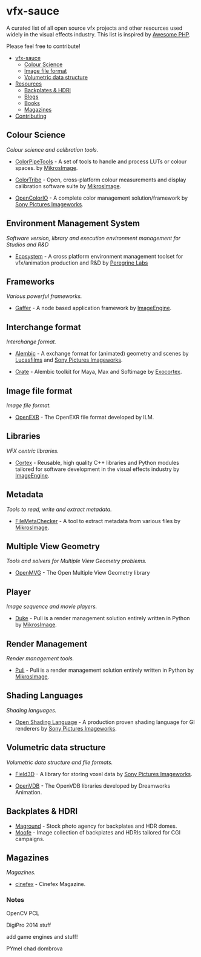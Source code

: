vfx-sauce
=========

A curated list of all open source vfx projects and other resources used widely in the visual effects industry. This list is inspired by [Awesome PHP](https://github.com/ziadoz/awesome-php).

Please feel free to contribute!

+ [vfx-sauce](#vfx-sauce)
  + [Colour Science](#colour-science)
  + [Image file format](#image-file-format)
  + [Volumetric data structure](#volumetric-data-structure)
+ [Resources](#resources)
  + [Backplates & HDRI](#backplates)
  + [Blogs](#blogs)
  + [Books](#books)
  + [Magazines](#magazines)
+ [Contributing](#contributing)


## Colour Science
*Colour science and calibration tools.*

* [ColorPipeTools](http://opensource.mikrosimage.eu/colorPipe.html) - A set of tools to handle and process LUTs or colour spaces. by [MikrosImage](http://www.mikrosimage.eu/).

* [ColorTribe](http://opensource.mikrosimage.eu/colortribe.html) - Open, cross-platform colour measurements and display calibration software suite by [MikrosImage](http://www.mikrosimage.eu/).

* [OpenColorIO](http://opencolorio.org/) - A complete color management solution/framework by [Sony Pictures Imageworks](http://www.imageworks.com/).

## Environment Management System
*Software version, library and execution environment management for Studios and R&D*

* [Ecosystem](http://peregrinelabs.com/open-source/) - A cross platform environment management toolset for vfx/animation production and R&D by [Peregrine Labs](http://peregrinelabs.com/)


## Frameworks
*Various powerful frameworks.*

* [Gaffer](http://imageengine.github.io/gaffer/) - A node based application framework by [ImageEngine](http://image-engine.com/).

## Interchange format
*Interchange format.*

* [Alembic](http://www.alembic.io/) - A exchange format for (animated) geometry and scenes by [Lucasfilms](http://lucasfilm.com/) and [Sony Pictures Imageworks](http://www.imageworks.com/).

* [Crate](http://exocortex.com/products/crate) - Alembic toolkit for Maya, Max and Softimage by [Exocortex](http://exocortex.com/).


## Image file format
*Image file format.*

* [OpenEXR](http://openexr.com) - The OpenEXR file format developed by ILM.

## Libraries
*VFX centric libraries.*

* [Cortex](https://github.com/ImageEngine/cortex) - Reusable, high quality C++ libraries and Python modules tailored for software development in the visual effects industry by [ImageEngine](http://image-engine.com/).


## Metadata
*Tools to read, write and extract metadata.*

* [FileMetaChecker](http://opensource.mikrosimage.eu/fileMetaChecker.html) - A tool to extract metadata from various files by [MikrosImage](http://www.mikrosimage.eu/).

## Multiple View Geometry
*Tools and solvers for Multiple View Geometry
problems.*

* [OpenMVG](http://opensource.mikrosimage.eu/openmvg.html) - The Open Multiple View Geometry library


## Player
*Image sequence and movie players.*

* [Duke](http://opensource.mikrosimage.eu/duke.html) - Puli is a render management solution entirely written in Python by [MikrosImage](http://www.mikrosimage.eu/).


## Render Management
*Render management tools.*

* [Puli](http://opensource.mikrosimage.eu/puli.html) - Puli is a render management solution entirely written in Python by [MikrosImage](http://www.mikrosimage.eu/).

## Shading Languages
*Shading languages.*

* [Open Shading Language](https://github.com/imageworks/OpenShadingLanguage/) - A production proven shading language for GI renderers by [Sony Pictures Imageworks](http://opensource.imageworks.com/).

## Volumetric data structure
*Volumetric data structure and file formats.*

* [Field3D](https://sites.google.com/site/field3d/) - A library for storing voxel data by [Sony Pictures Imageworks](http://opensource.imageworks.com/). 

* [OpenVDB](http://openvdb.org/) - The OpenVDB libraries developed by Dreamworks Animation.

## Backplates & HDRI

* [Maground](https://www.maground.com/) - Stock photo agency for backplates and HDR domes.
* [Moofe](http://www.moofe.com/) - Image collection of backplates and HDRIs tailored for CGI campaigns.

## Magazines
*Magazines.*

* [cinefex](http://www.cinefex.com/) - Cinefex Magazine.

### Notes

OpenCV
PCL

DigiPro 2014 stuff


add game engines and stuff!

PYmel chad dombrova